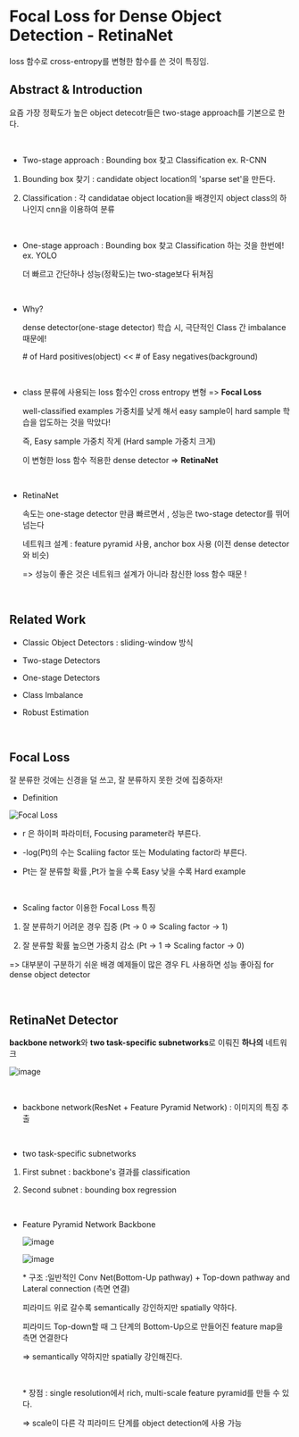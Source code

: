 # Focal Loss for Dense Object Detection - RetinaNet


loss 함수로 cross-entropy를 변형한 함수를 쓴 것이 특징임.


## Abstract & Introduction

요즘 가장 정확도가 높은 object detecotr들은 two-stage approach를 기본으로 한다. 

</br>

- Two-stage approach :   Bounding box 찾고 Classification ex. R-CNN

1. Bounding box 찾기 : candidate object location의 'sparse set'을 만든다.

2. Classification : 각 candidatae object location을 배경인지 object class의 하나인지 cnn을 이용하여 분류

</br>

- One-stage approach : Bounding box 찾고 Classification 하는 것을 한번에!  ex. YOLO

  더 빠르고 간단하나 성능(정확도)는 two-stage보다 뒤쳐짐
  
</br>
  
- Why?

  dense detector(one-stage detector) 학습 시, 극단적인 Class 간 imbalance 때문에!
  
  \# of Hard positives(object) << # of Easy negatives(background)
  
 </br>
  
- class 분류에 사용되는 loss 함수인 cross entropy 변형 => **Focal Loss**

  well-classified examples 가중치를 낮게 해서 easy sample이 hard sample 학습을 압도하는 것을 막았다!

  즉, Easy sample 가중치 작게 (Hard sample 가중치 크게)
  
  이 변형한 loss 함수 적용한 dense detector => **RetinaNet**

</br>

- RetinaNet

  속도는 one-stage detector 만큼 빠르면서 , 성능은 two-stage detector를 뛰어넘는다
  
  네트워크 설계 : feature pyramid 사용, anchor box 사용 (이전 dense detector와 비슷) 
  
  => 성능이 좋은 것은 네트워크 설계가 아니라 참신한 loss 함수 때문 ! 
  
</br>

## Related Work

- Classic Object Detectors : sliding-window  방식

- Two-stage Detectors

- One-stage Detectors
 
- Class Imbalance 

- Robust Estimation 

</br>

## Focal Loss

잘 분류한 것에는 신경을 덜 쓰고, 잘 분류하지 못한 것에 집중하자!

- Definition 

![Focal Loss](https://user-images.githubusercontent.com/33515697/48937441-6fb01400-ef51-11e8-978f-4050807e965a.png)

  - r 은 하이퍼 파라미터, Focusing parameter라 부른다.  

  - -log(Pt)의 수는 Scaliing factor 또는 Modulating factor라 부른다. 
  
  - Pt는 잘 분류할 확률 ,Pt가 높을 수록 Easy 낮을 수록 Hard example
  
  </br>

- Scaling factor 이용한 Focal Loss 특징 

1. 잘 분류하기 어려운 경우 집중  (Pt -> 0 => Scaling factor -> 1)

2. 잘 분류할 확률 높으면 가중치 감소 (Pt -> 1 => Scaling factor -> 0)

=> 대부분이 구분하기 쉬운 배경 예제들이 많은 경우 FL 사용하면 성능 좋아짐 for dense object detector


</br>

## RetinaNet Detector


**backbone network**와 **two task-specific subnetworks**로 이뤄진 **하나의** 네트워크

![image](https://user-images.githubusercontent.com/33515697/48943245-ff5fbd80-ef65-11e8-9e91-7b701caad46a.png)

</br>

  - backbone network(ResNet + Feature Pyramid Network) : 이미지의 특징 추출

</br>

  - two task-specific subnetworks

  1. First subnet : backbone's 결과를 classification

  2. Second subnet : bounding box regression

</br>

- Feature Pyramid Network Backbone

  ![image](https://user-images.githubusercontent.com/33515697/48943148-9c6e2680-ef65-11e8-92c0-389511f087e5.png)
  
  ![image](https://user-images.githubusercontent.com/33515697/49029022-0f3a0480-f1e7-11e8-863e-4418e3be544e.png)


  \* 구조 :일반적인 Conv Net(Bottom-Up pathway) + Top-down pathway and Lateral connection (측면 연결)
  
    피라미드 위로 갈수록 semantically 강인하지만 spatially 약하다.
  
    피라미드 Top-down할 때 그 단계의 Bottom-Up으로 만들어진 feature map을 측면 연결한다
  
    => semantically 약하지만 spatially 강인해진다.
    
    </br>
  
  \* 장점 : single resolution에서 rich, multi-scale feature pyramid를 만들 수 있다. 
  
    => scale이 다른 각 피라미드 단계를 object detection에 사용 가능
  


 
    
    
    
    






  

  

  

